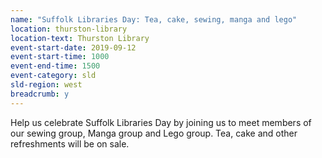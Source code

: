```yaml
---
name: "Suffolk Libraries Day: Tea, cake, sewing, manga and lego"
location: thurston-library
location-text: Thurston Library
event-start-date: 2019-09-12
event-start-time: 1000
event-end-time: 1500
event-category: sld
sld-region: west
breadcrumb: y
---
```


Help us celebrate Suffolk Libraries Day by joining us to meet members of our sewing group, Manga group and Lego group. Tea, cake and other refreshments will be on sale.
